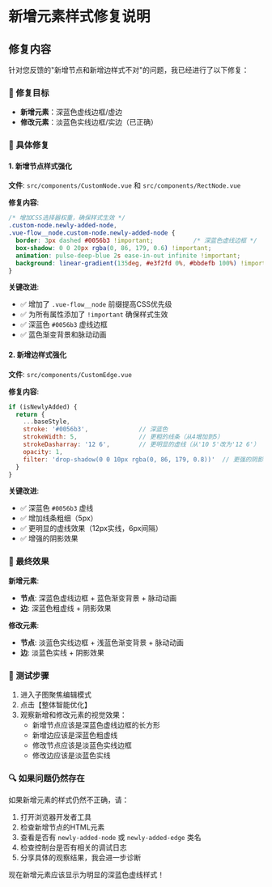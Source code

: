 # 新增元素样式修复说明

## 修复内容

针对您反馈的"新增节点和新增边样式不对"的问题，我已经进行了以下修复：

### 🎯 修复目标
- **新增元素**：深蓝色虚线边框/虚边
- **修改元素**：淡蓝色实线边框/实边（已正确）

### 🔧 具体修复

#### 1. 新增节点样式强化

**文件**: `src/components/CustomNode.vue` 和 `src/components/RectNode.vue`

**修复内容**:
```css
/* 增加CSS选择器权重，确保样式生效 */
.custom-node.newly-added-node,
.vue-flow__node.custom-node.newly-added-node {
  border: 3px dashed #0056b3 !important;           /* 深蓝色虚线边框 */
  box-shadow: 0 0 20px rgba(0, 86, 179, 0.6) !important;
  animation: pulse-deep-blue 2s ease-in-out infinite !important;
  background: linear-gradient(135deg, #e3f2fd 0%, #bbdefb 100%) !important;
}
```

**关键改进**:
- ✅ 增加了 `.vue-flow__node` 前缀提高CSS优先级
- ✅ 为所有属性添加了 `!important` 确保样式生效
- ✅ 深蓝色 `#0056b3` 虚线边框
- ✅ 蓝色渐变背景和脉动动画

#### 2. 新增边样式强化

**文件**: `src/components/CustomEdge.vue`

**修复内容**:
```javascript
if (isNewlyAdded) {
  return {
    ...baseStyle,
    stroke: '#0056b3',              // 深蓝色
    strokeWidth: 5,                 // 更粗的线条（从4增加到5）
    strokeDasharray: '12 6',        // 更明显的虚线（从'10 5'改为'12 6'）
    opacity: 1,
    filter: 'drop-shadow(0 0 10px rgba(0, 86, 179, 0.8))'  // 更强的阴影效果
  }
}
```

**关键改进**:
- ✅ 深蓝色 `#0056b3` 虚线
- ✅ 增加线条粗细（5px）
- ✅ 更明显的虚线效果（12px实线，6px间隔）
- ✅ 增强的阴影效果

### 🎨 最终效果

**新增元素**:
- **节点**: 深蓝色虚线边框 + 蓝色渐变背景 + 脉动动画
- **边**: 深蓝色粗虚线 + 阴影效果

**修改元素**:
- **节点**: 淡蓝色实线边框 + 浅蓝色渐变背景 + 脉动动画  
- **边**: 淡蓝色实线 + 阴影效果

### 🧪 测试步骤

1. 进入子图聚焦编辑模式
2. 点击【整体智能优化】
3. 观察新增和修改元素的视觉效果：
   - 新增节点应该是深蓝色虚线边框的长方形
   - 新增边应该是深蓝色粗虚线
   - 修改节点应该是淡蓝色实线边框
   - 修改边应该是淡蓝色实线

### 🔍 如果问题仍然存在

如果新增元素的样式仍然不正确，请：

1. 打开浏览器开发者工具
2. 检查新增节点的HTML元素
3. 查看是否有 `newly-added-node` 或 `newly-added-edge` 类名
4. 检查控制台是否有相关的调试日志
5. 分享具体的观察结果，我会进一步诊断

现在新增元素应该显示为明显的深蓝色虚线样式！
